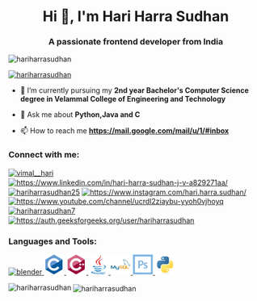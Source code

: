 <h1 align="center">Hi 👋, I'm Hari Harra Sudhan</h1>
<h3 align="center">A passionate frontend developer from India</h3>

<p align="left"> <img src="https://komarev.com/ghpvc/?username=hariharrasudhan&label=Profile%20views&color=0e75b6&style=flat" alt="hariharrasudhan" /> </p>

<p align="left"> <a href="https://github.com/ryo-ma/github-profile-trophy"><img src="https://github-profile-trophy.vercel.app/?username=hariharrasudhan" alt="hariharrasudhan" /></a> </p>

- 🔭 I’m currently pursuing my **2nd year Bachelor's Computer Science degree in Velammal College of Engineering and Technology**

- 💬 Ask me about **Python,Java and C**

- 📫 How to reach me **https://mail.google.com/mail/u/1/#inbox**

<h3 align="left">Connect with me:</h3>
<p align="left">
<a href="https://twitter.com/vimal__hari" target="blank"><img align="center" src="https://raw.githubusercontent.com/rahuldkjain/github-profile-readme-generator/master/src/images/icons/Social/twitter.svg" alt="vimal__hari" height="30" width="40" /></a>
<a href="https://linkedin.com/in/https://www.linkedin.com/in/hari-harra-sudhan-j-v-a829271aa/" target="blank"><img align="center" src="https://raw.githubusercontent.com/rahuldkjain/github-profile-readme-generator/master/src/images/icons/Social/linked-in-alt.svg" alt="https://www.linkedin.com/in/hari-harra-sudhan-j-v-a829271aa/" height="30" width="40" /></a>
<a href="https://fb.com/hariharrasudhan25" target="blank"><img align="center" src="https://raw.githubusercontent.com/rahuldkjain/github-profile-readme-generator/master/src/images/icons/Social/facebook.svg" alt="hariharrasudhan25" height="30" width="40" /></a>
<a href="https://instagram.com/https://www.instagram.com/hari.harra.sudhan/" target="blank"><img align="center" src="https://raw.githubusercontent.com/rahuldkjain/github-profile-readme-generator/master/src/images/icons/Social/instagram.svg" alt="https://www.instagram.com/hari.harra.sudhan/" height="30" width="40" /></a>
<a href="https://www.youtube.com/c/https://www.youtube.com/channel/ucrdl2ziaybu-yyoh0vjhoyq" target="blank"><img align="center" src="https://raw.githubusercontent.com/rahuldkjain/github-profile-readme-generator/master/src/images/icons/Social/youtube.svg" alt="https://www.youtube.com/channel/ucrdl2ziaybu-yyoh0vjhoyq" height="30" width="40" /></a>
<a href="https://www.hackerrank.com/hariharrasudhan7" target="blank"><img align="center" src="https://raw.githubusercontent.com/rahuldkjain/github-profile-readme-generator/master/src/images/icons/Social/hackerrank.svg" alt="hariharrasudhan7" height="30" width="40" /></a>
<a href="https://auth.geeksforgeeks.org/user/https://auth.geeksforgeeks.org/user/hariharrasudhan" target="blank"><img align="center" src="https://raw.githubusercontent.com/rahuldkjain/github-profile-readme-generator/master/src/images/icons/Social/geeks-for-geeks.svg" alt="https://auth.geeksforgeeks.org/user/hariharrasudhan" height="30" width="40" /></a>
</p>

<h3 align="left">Languages and Tools:</h3>
<p align="left"> <a href="https://www.blender.org/" target="_blank"> <img src="https://download.blender.org/branding/community/blender_community_badge_white.svg" alt="blender" width="40" height="40"/> </a> <a href="https://www.cprogramming.com/" target="_blank"> <img src="https://raw.githubusercontent.com/devicons/devicon/master/icons/c/c-original.svg" alt="c" width="40" height="40"/> </a> <a href="https://www.w3schools.com/cpp/" target="_blank"> <img src="https://raw.githubusercontent.com/devicons/devicon/master/icons/cplusplus/cplusplus-original.svg" alt="cplusplus" width="40" height="40"/> </a> <a href="https://www.java.com" target="_blank"> <img src="https://raw.githubusercontent.com/devicons/devicon/master/icons/java/java-original.svg" alt="java" width="40" height="40"/> </a> <a href="https://www.mysql.com/" target="_blank"> <img src="https://raw.githubusercontent.com/devicons/devicon/master/icons/mysql/mysql-original-wordmark.svg" alt="mysql" width="40" height="40"/> </a> <a href="https://www.photoshop.com/en" target="_blank"> <img src="https://raw.githubusercontent.com/devicons/devicon/master/icons/photoshop/photoshop-line.svg" alt="photoshop" width="40" height="40"/> </a> <a href="https://www.python.org" target="_blank"> <img src="https://raw.githubusercontent.com/devicons/devicon/master/icons/python/python-original.svg" alt="python" width="40" height="40"/> </a> </p>

<p><img align="left" src="https://github-readme-stats.vercel.app/api/top-langs?username=hariharrasudhan&show_icons=true&locale=en&layout=compact" alt="hariharrasudhan" /></p>

<p>&nbsp;<img align="center" src="https://github-readme-stats.vercel.app/api?username=hariharrasudhan&show_icons=true&locale=en" alt="hariharrasudhan" /></p>
